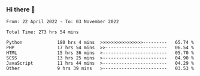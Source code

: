 ### Hi there 👋

<!--START_SECTION:waka-->

```text
From: 22 April 2022 - To: 03 November 2022

Total Time: 273 hrs 54 mins

Python             180 hrs 4 mins  >>>>>>>>>>>>>>>>---------   65.74 %
PHP                17 hrs 54 mins  >>-----------------------   06.54 %
HTML               15 hrs 36 mins  >------------------------   05.70 %
SCSS               13 hrs 25 mins  >------------------------   04.90 %
JavaScript         11 hrs 44 mins  >------------------------   04.29 %
Other              9 hrs 39 mins   >------------------------   03.53 %
```

<!--END_SECTION:waka-->

<!--
**umarfarouk98/umarfarouk98** is a ✨ _special_ ✨ repository because its `README.md` (this file) appears on your GitHub profile.

Here are some ideas to get you started:

- 🔭 I’m currently working on ...
- 🌱 I’m currently learning ...
- 👯 I’m looking to collaborate on ...
- 🤔 I’m looking for help with ...
- 💬 Ask me about ...
- 📫 How to reach me: ...
- 😄 Pronouns: ...
- ⚡ Fun fact: ...
-->
